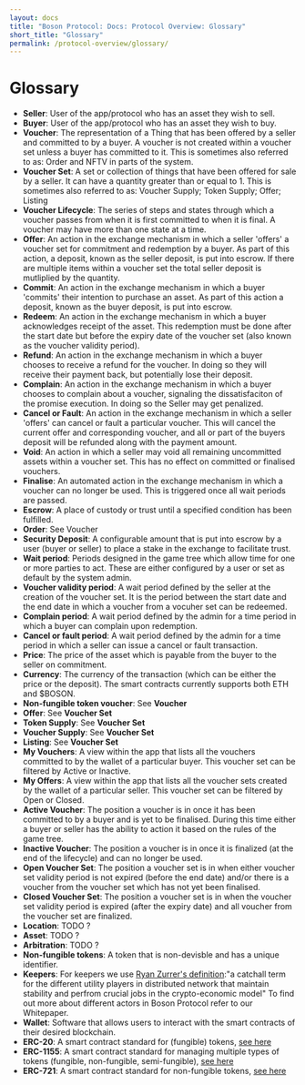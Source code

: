 ```yaml
---
layout: docs
title: "Boson Protocol: Docs: Protocol Overview: Glossary"
short_title: "Glossary"
permalink: /protocol-overview/glossary/
---
```


# Glossary

- **Seller**: User of the app/protocol who has an asset they wish to sell.
- **Buyer**: User of the app/protocol who has an asset they wish to buy.
- **Voucher**: The representation of a Thing that has been offered by a seller
  and committed to by a buyer. A voucher is not created within a voucher set
  unless a buyer has committed to it. This is sometimes also referred to as:
  Order and NFTV in parts of the system.
- **Voucher Set**: A set or collection of things that have been offered for sale
  by a seller. It can have a quantity greater than or equal to 1. This is
  sometimes also referred to as: Voucher Supply; Token Supply; Offer; Listing
- **Voucher Lifecycle**: The series of steps and states through which a voucher
  passes from when it is first committed to when it is final. A voucher may have
  more than one state at a time.
- **Offer**: An action in the exchange mechanism in which a seller 'offers' a
  voucher set for commitment and redemption by a buyer. As part of this action,
  a deposit, known as the seller deposit, is put into escrow. If there are
  multiple items within a voucher set the total seller deposit is mutliplied by
  the quantity.
- **Commit**: An action in the exchange mechanism in which a buyer 'commits'
  their intention to purchase an asset. As part of this action a deposit, known
  as the buyer deposit, is put into escrow.
- **Redeem**: An action in the exchange mechanism in which a buyer acknowledges
  receipt of the asset. This redemption must be done after the start date but
  before the expiry date of the voucher set (also known as the voucher validity
  period).
- **Refund**: An action in the exchange mechanism in which a buyer chooses to
  receive a refund for the voucher. In doing so they will receive their payment
  back, but potentially lose their deposit.
- **Complain**: An action in the exchange mechanism in which a buyer chooses to
  complain about a voucher, signaling the dissatisfaciton of the promise
  execution. In doing so the Seller may get penalized.
- **Cancel or Fault**: An action in the exchange mechanism in which a seller
  'offers' can cancel or fault a particular voucher. This will cancel the
  current offer and corresponding voucher, and all or part of the buyers deposit
  will be refunded along with the payment amount.
- **Void**: An action in which a seller may void all remaining uncommitted
  assets within a voucher set. This has no effect on committed or finalised
  vouchers.
- **Finalise**: An automated action in the exchange mechanism in which a voucher
  can no longer be used. This is triggered once all wait periods are passed.
- **Escrow**: A place of custody or trust until a specified condition has been
  fulfilled.
- **Order**: See Voucher
- **Security Deposit**: A configurable amount that is put into escrow by a user
  (buyer or seller) to place a stake in the exchange to facilitate trust.
- **Wait period**: Periods designed in the game tree which allow time for one or
  more parties to act. These are either configured by a user or set as default
  by the system admin.
- **Voucher validity period**: A wait period defined by the seller at the
  creation of the voucher set. It is the period between the start date and the
  end date in which a voucher from a vocuher set can be redeemed.
- **Complain period**: A wait period defined by the admin for a time period in
  which a buyer can complain upon redemption.
- **Cancel or fault period**: A wait period defined by the admin for a time
  period in which a seller can issue a cancel or fault transaction.
- **Price**: The price of the asset which is payable from the buyer to the
  seller on commitment.
- **Currency**: The currency of the transaction (which can be either the price
  or the deposit). The smart contracts currently supports both ETH and $BOSON.
- **Non-fungible token voucher**: See **Voucher**
- **Offer**: See **Voucher Set**
- **Token Supply**: See **Voucher Set**
- **Voucher Supply**: See **Voucher Set**
- **Listing**: See **Voucher Set**
- **My Vouchers**: A view within the app that lists all the vouchers committed
  to by the wallet of a particular buyer. This voucher set can be filtered by
  Active or Inactive.
- **My Offers**: A view within the app that lists all the voucher sets created
  by the wallet of a particular seller. This voucher set can be filtered by Open
  or Closed.
- **Active Voucher**: The position a voucher is in once it has been committed to
  by a buyer and is yet to be finalised. During this time either a buyer or
  seller has the ability to action it based on the rules of the game tree.
- **Inactive Voucher**: The position a voucher is in once it is finalized (at
  the end of the lifecycle) and can no longer be used.
- **Open Voucher Set**: The position a voucher set is in when either voucher set
  validity period is not expired (before the end date) and/or there is a voucher
  from the voucher set which has not yet been finalised.
- **Closed Voucher Set**: The position a voucher set is in when the voucher set
  validity period is expired (after the expiry date) and all voucher from the
  voucher set are finalized.
- **Location**: TODO ?
- **Asset**: TODO ?
- **Arbitration**: TODO ?
- **Non-fungible tokens**: A token that is non-devisble and has a unique
  identifier.
- **Keepers**: For keepers we use
  [Ryan Zurrer's definition](https://rzurrer.medium.com/keepers-workers-that-maintain-blockchain-networks-a40182615b66):"a
  catchall term for the different utility players in distributed network that
  maintain stability and perfrom crucial jobs in the crypto-economic model" To
  find out more about different actors in Boson Protocol refer to our
  Whitepaper.
- **Wallet**: Software that allows users to interact with the smart contracts of
  their desired blockchain.
- **ERC-20**: A smart contract standard for (fungible) tokens,
  [see here](https://eips.ethereum.org/EIPS/eip-20)
- **ERC-1155**: A smart contract standard for managing multiple types of tokens
  (fungible, non-fungible, semi-fungible),
  [see here](https://eips.ethereum.org/EIPS/eip-1155)
- **ERC-721**: A smart contract standard for non-fungible tokens,
  [see here](https://eips.ethereum.org/EIPS/eip-721)
